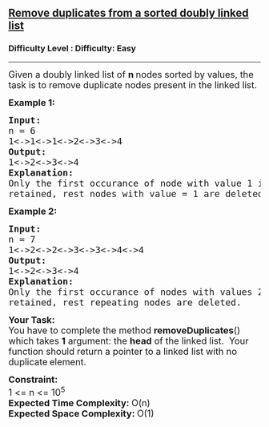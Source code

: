 <h2><a href="https://www.geeksforgeeks.org/problems/remove-duplicates-from-a-sorted-doubly-linked-list/1">Remove duplicates from a sorted doubly linked list</a></h2><h3>Difficulty Level : Difficulty: Easy</h3><hr><div class="problems_problem_content__Xm_eO"><p><span style="font-size:18px">Given a doubly&nbsp;linked list of <strong>n </strong>nodes sorted by values, the task is to remove duplicate nodes&nbsp;present in the linked list.</span></p>

<p><span style="font-size:18px"><strong>Example 1:</strong></span></p>

<pre><span style="font-size:18px"><strong>Input:
</strong>n = 6<strong>
</strong>1&lt;-&gt;1&lt;-&gt;1&lt;-&gt;2&lt;-&gt;3&lt;-&gt;4
<strong>Output:
</strong>1&lt;-&gt;2&lt;-&gt;3&lt;-&gt;4
<strong>Explanation:</strong>
Only the first occurance of node with value 1 is 
retained, rest nodes with value = 1 are deleted.</span>
</pre>

<p><span style="font-size:18px"><strong>Example 2:</strong></span></p>

<pre><span style="font-size:18px"><strong>Input:
</strong>n = 7<strong>
</strong>1&lt;-&gt;2&lt;-&gt;2&lt;-&gt;3&lt;-&gt;3&lt;-&gt;4&lt;-&gt;4
<strong>Output:
</strong>1&lt;-&gt;2&lt;-&gt;3&lt;-&gt;4
<strong>Explanation:</strong>
Only the first occurance of nodes with values 2,3 and 4 are 
retained, rest repeating nodes are deleted.</span></pre>

<p><span style="font-size:18px"><strong>Your Task:</strong><br>
You have to complete the method&nbsp;<strong>removeDuplicates</strong>() which takes <strong>1</strong>&nbsp;argument: the <strong>head</strong> of the linked list. &nbsp;Your function should&nbsp;return a pointer to a linked list with no duplicate</span>&nbsp;<span style="font-size:18px">element.</span></p>

<p><span style="font-size:18px"><strong>Constraint:</strong><br>
1 &lt;= n &lt;= 10<sup>5</sup><br>
<strong>Expected Time Complexity: </strong>O(n)<br>
<strong>Expected Space Complexity: </strong>O(1)</span></p>
</div>